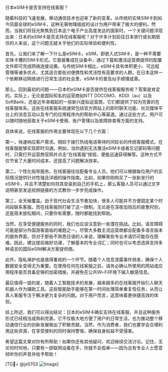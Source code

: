 日本eSIM卡是否支持在线客服？

随着科技的飞速发展，移动通信技术也迎来了新的变革。从传统的实体SIM卡到如今风靡全球的eSIM卡，这种无需物理插拔的设计为用户带来了极大的便利。然而，当我们将目光聚焦到日本这个电子产业高度发达的国家时，一个关键问题浮现出来：日本的eSIM卡是否支持在线客服呢？对于许多计划前往日本旅行或长期居住的人来说，这个问题无疑关乎他们的实际体验和便利性。

首先，让我们来了解一下什么是eSIM卡。eSIM，即嵌入式SIM卡，是一种不需要实体卡槽的SIM卡形式。它直接集成在设备中，通过下载和激活运营商提供的配置文件即可完成网络连接设置。与传统SIM卡相比，eSIM卡具有体积更小、可远程管理等诸多优点，尤其适合那些对便携性和灵活性有高要求的人群。在日本这样一个依赖移动网络进行日常生活的社会里，eSIM卡的普及似乎顺理成章。

那么，回到最初的问题——日本的eSIM卡是否提供在线客服服务呢？答案是肯定的。实际上，无论是国际知名的运营商如NTT DOCOMO、KDDI（au）以及SoftBank，还是近年来崛起的一些新兴虚拟运营商，它们都提供了较为完善的在线客服体系。这些在线客服系统通常包括官方网站上的即时聊天功能、社交媒体平台上的消息互动以及专门的应用程序内的帮助中心等渠道。通过这些方式，用户可以随时随地获取关于eSIM卡使用、账户管理以及故障排查等方面的支持。

具体来说，在线客服的作用主要体现在以下几个方面：

第一，快速响应客户需求。相较于拨打热线电话等待时间较长的传统客服模式，在线客服能够实现即时沟通。例如，当你遇到无法激活eSIM卡或者忘记密码等问题时，只需打开运营商官网并点击“在线客服”按钮，便能迅速获得解答。这种方式不仅节省了大量时间成本，还提高了问题解决效率。

第二，个性化指导服务。在线客服往往配备专业人员，他们可以根据每位用户的实际情况提供针对性强且详细的操作指南。比如，如果你刚购买了一张新发行的eSIM卡，并且不清楚如何将其安装到自己的手机上，那么客服人员可以通过文字说明甚至发送视频链接的方式教你一步步完成操作。

第三，全天候覆盖。由于现代社会生活节奏加快，很多人可能并不方便固定某个时间段联系客服。而在线客服则打破了这一限制，无论是在深夜加班后的疲惫时刻，还是周末放松期间，只要你有需要，随时都能找到帮助。

当然，在享受便捷服务的同时，我们也应该注意到一些潜在挑战。比如，语言障碍可能是部分外国游客面临的难题之一。尽管大多数主流运营商都会配备多语言版本的服务界面，但对于那些不熟悉日语的人来说，理解某些专业术语仍可能存在困难。因此，建议提前做好功课，了解基本的专业词汇；同时也可以考虑选择支持多种语言的国际eSIM解决方案提供商。

此外，隐私保护也是值得重视的一个环节。随着个人信息泄露事件频发，确保个人数据安全变得尤为重要。在使用任何在线客服之前，请务必确认所使用的网站或应用程序是否具备足够的加密措施，并避免在公共Wi-Fi环境下输入敏感信息。

最后值得一提的是，随着人工智能技术的发展，越来越多的在线客服开始引入聊天机器人作为辅助工具。这些智能助手能够在第一时间处理简单重复性任务，从而让真人客服专注于解决更为复杂的问题。对于用户而言，这意味着更快捷高效的体验。

综上所述，我们可以得出结论：日本的eSIM卡确实支持在线客服，并且这种服务形式已经相当成熟和完善。它不仅极大地方便了用户的日常生活，也为推动整个移动通信行业的创新发展做出了积极贡献。当然，作为消费者，我们也要学会合理利用这些资源，在享受便利的同时保持警惕，确保自身权益不受侵害。

希望这篇文章对你有所帮助！如果你还有其他疑问，欢迎继续交流讨论。记住，无论何时何地，只要有一部联网设备在手，你就不会孤单——因为总有专业人士愿意倾听你的声音并给予帮助！

[TG💪+ @jx0703 ![Image](https://github.com/user-attachments/assets/dbca1d08-cadb-493c-b0ec-ad6f7a83f270)]